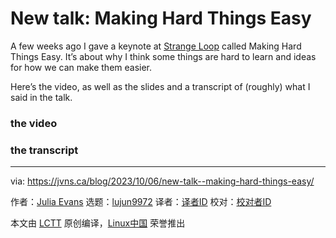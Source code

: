 [#]: subject: "New talk: Making Hard Things Easy"
[#]: via: "https://jvns.ca/blog/2023/10/06/new-talk--making-hard-things-easy/"
[#]: author: "Julia Evans https://jvns.ca/"
[#]: collector: "lujun9972/lctt-scripts-1693450080"
[#]: translator: " "
[#]: reviewer: " "
[#]: publisher: " "
[#]: url: " "

New talk: Making Hard Things Easy
======

A few weeks ago I gave a keynote at [Strange Loop][1] called Making Hard Things Easy. It’s about why I think some things are hard to learn and ideas for how we can make them easier.

Here’s the video, as well as the slides and a transcript of (roughly) what I said in the talk.

### the video

### the transcript

--------------------------------------------------------------------------------

via: https://jvns.ca/blog/2023/10/06/new-talk--making-hard-things-easy/

作者：[Julia Evans][a]
选题：[lujun9972][b]
译者：[译者ID](https://github.com/译者ID)
校对：[校对者ID](https://github.com/校对者ID)

本文由 [LCTT](https://github.com/LCTT/TranslateProject) 原创编译，[Linux中国](https://linux.cn/) 荣誉推出

[a]: https://jvns.ca/
[b]: https://github.com/lujun9972
[1]: https://www.thestrangeloop.com/
